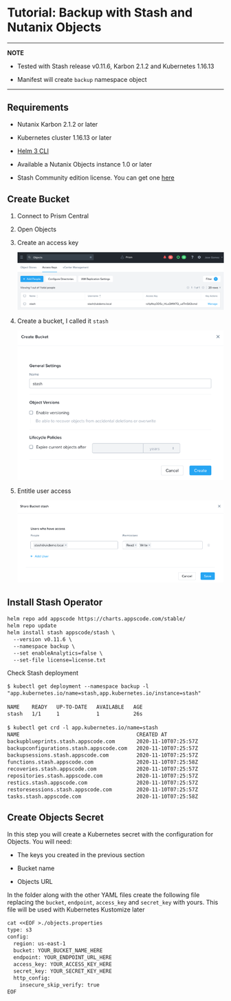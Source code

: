 # Tutorial: Backup with Stash and Nutanix Objects

---
**NOTE**

* Tested with Stash release v0.11.6, Karbon 2.1.2 and Kubernetes 1.16.13

* Manifest will create `backup` namespace object

---

## Requirements

* Nutanix Karbon 2.1.2 or later

* Kubernetes cluster 1.16.13 or later

* [Helm 3 CLI](https://helm.sh/docs/intro/install/)

* Available a Nutanix Objects instance 1.0 or later

* Stash Community edition license. You can get one [here](https://github.com/stashed/docs/blob/master/docs/setup/install/community.md)

## Create Bucket

1. Connect to Prism Central

2. Open Objects

3. Create an access key

    ![Create bucket](images/01_objects_keys.png)

4. Create a bucket, I called it `stash`

    ![Create bucket](images/02_objects_bucket.png)

5. Entitle user access

    ![Create bucket](images/03_objects_useraccess.png)

## Install Stash Operator

```shell
helm repo add appscode https://charts.appscode.com/stable/
helm repo update
helm install stash appscode/stash \
  --version v0.11.6 \
  --namespace backup \
  --set enableAnalytics=false \
  --set-file license=license.txt
```

Check Stash deployment

```shell
$ kubectl get deployment --namespace backup -l "app.kubernetes.io/name=stash,app.kubernetes.io/instance=stash"

NAME    READY   UP-TO-DATE   AVAILABLE   AGE
stash   1/1     1            1           26s

$ kubectl get crd -l app.kubernetes.io/name=stash
NAME                                      CREATED AT
backupblueprints.stash.appscode.com       2020-11-10T07:25:57Z
backupconfigurations.stash.appscode.com   2020-11-10T07:25:57Z
backupsessions.stash.appscode.com         2020-11-10T07:25:57Z
functions.stash.appscode.com              2020-11-10T07:25:58Z
recoveries.stash.appscode.com             2020-11-10T07:25:57Z
repositories.stash.appscode.com           2020-11-10T07:25:57Z
restics.stash.appscode.com                2020-11-10T07:25:57Z
restoresessions.stash.appscode.com        2020-11-10T07:25:57Z
tasks.stash.appscode.com                  2020-11-10T07:25:58Z
```

## Create Objects Secret

In this step you will create a Kubernetes secret with the configuration for Objects. You will need:

* The keys you created in the previous section

* Bucket name

* Objects URL

In the folder along with the other YAML files create the following file replacing the `bucket`, `endpoint`, `access_key` and `secret_key` with yours. This file will be used with Kubernetes Kustomize later

```shell
cat <<EOF >./objects.properties
type: s3
config:
  region: us-east-1
  bucket: YOUR_BUCKET_NAME_HERE
  endpoint: YOUR_ENDPOINT_URL_HERE
  access_key: YOUR_ACCESS_KEY_HERE
  secret_key: YOUR_SECRET_KEY_HERE
  http_config:
    insecure_skip_verify: true
EOF
```
